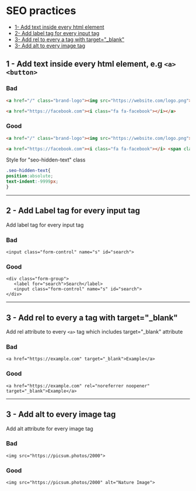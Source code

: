 # SEO practices

- [1- Add text inside every html element](#add-text) 
- [2- Add label tag for every input tag](#add-label) 
- [3- Add rel to every a tag with target="_blank"](#add-rel) 
- [3- Add alt to every image tag](#add-image) 

## 1 - Add text inside every html element, e.g `<a>` `<button>` <a name="add-text"></a>

### Bad

```html
<a href="/" class="brand-logo"><img src="https://website.com/logo.png"></a>
```

```html
<a href="https://facebook.com"><i class="fa fa-facebook"></i></a>
```

### Good


```html
<a href="/" class="brand-logo"><img src="https://website.com/logo.png"> <span class="seo-hidden-text">Website Name</span></a>
```

```html
<a href="https://facebook.com"><i class="fa fa-facebook"></i> <span class="seo-hidden-text">Facebook</span></a>
```

Style for "seo-hidden-text" class
```css
.seo-hidden-text{
position:absolute;
text-indent:-9999px;
}
```

--------
## 2 - Add Label tag for every input tag  <a name="add-label"></a>


Add label tag for every input tag

### Bad
```
<input class="form-control" name="s" id="search"> 
```

### Good
```
<div class="form-group">
   <label for="search">Search</label>
   <input class="form-control" name="s" id="search"> 
</div>
```

---------

## 3 - Add rel to every a tag with target="_blank" <a name="add-rel"></a>

Add rel attribute to every `<a>` tag which includes target="_blank" attribute

### Bad 
```
<a href="https://example.com" target="_blank">Example</a>
```

### Good 
```
<a href="https://example.com" rel="noreferrer noopener" target="_blank">Example</a>
```

---------

## 3 - Add alt to every image tag <a name="add-alt"></a>

Add alt attribute for every image tag

### Bad 
```
<img src="https://picsum.photos/2000">
```

### Good 
```
<img src="https://picsum.photos/2000" alt="Nature Image">
```


